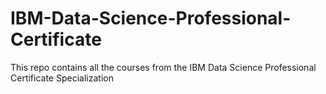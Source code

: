 # IBM-Data-Science-Professional-Certificate
This repo contains all the courses from the IBM Data Science Professional Certificate Specialization
